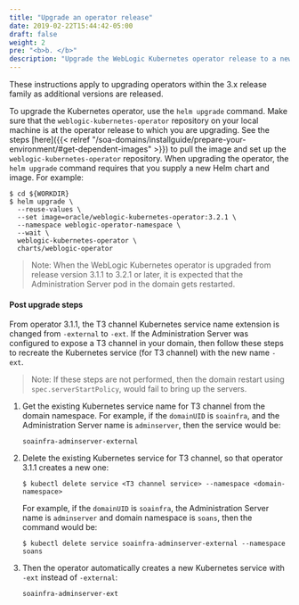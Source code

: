 ```yaml
---
title: "Upgrade an operator release"
date: 2019-02-22T15:44:42-05:00
draft: false
weight: 2
pre: "<b>b. </b>"
description: "Upgrade the WebLogic Kubernetes operator release to a newer version."
---
```


These instructions apply to upgrading operators within the 3.x release family
as additional versions are released.

To upgrade the Kubernetes operator, use the `helm upgrade` command. Make sure that the `weblogic-kubernetes-operator` repository on your local machine is at the operator release to which you are upgrading. See the steps [here]({{< relref "/soa-domains/installguide/prepare-your-environment/#get-dependent-images" >}}) to pull the image and set up the `weblogic-kubernetes-operator` repository. When upgrading the operator,
the `helm upgrade` command requires that you supply a new Helm chart and image. For example:

```
$ cd ${WORKDIR}
$ helm upgrade \
  --reuse-values \
  --set image=oracle/weblogic-kubernetes-operator:3.2.1 \
  --namespace weblogic-operator-namespace \
  --wait \
  weblogic-kubernetes-operator \
  charts/weblogic-operator
```

> Note: When the WebLogic Kubernetes operator is upgraded from release version 3.1.1 to 3.2.1 or later, it is expected that the Administration Server pod in the domain gets restarted.

#### Post upgrade steps

From operator 3.1.1, the T3 channel Kubernetes service name extension is changed from `-external` to `-ext`. If the Administration Server was configured to expose a T3 channel in your domain, then follow these steps to recreate the Kubernetes service (for T3 channel) with the new name `-ext`.

> Note: If these steps are not performed, then the domain restart using `spec.serverStartPolicy`, would fail to bring up the servers.

1. Get the existing Kubernetes service name for T3 channel from the domain namespace. For example, if the `domainUID` is `soainfra`, and the Administration Server name is `adminserver`, then the service would be:

   ```
   soainfra-adminserver-external
   ```

1. Delete the existing Kubernetes service for T3 channel, so that operator 3.1.1 creates a new one:
   ```
   $ kubectl delete service <T3 channel service> --namespace <domain-namespace>
   ```
   For example, if the `domainUID` is `soainfra`, the Administration Server name is `adminserver` and domain namespace is `soans`, then the  command would be:
   ```
   $ kubectl delete service soainfra-adminserver-external --namespace soans
   ```
1. Then the operator automatically creates a new Kubernetes service with `-ext` instead of `-external`:
   ```
   soainfra-adminserver-ext
   ```
